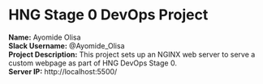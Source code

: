 # HNG Stage 0 DevOps Project

**Name:** Ayomide Olisa  
**Slack Username:** @Ayomide_Olisa  
**Project Description:** This project sets up an NGINX web server to serve a custom webpage as part of HNG DevOps Stage 0.  
**Server IP:** http://localhost:5500/
